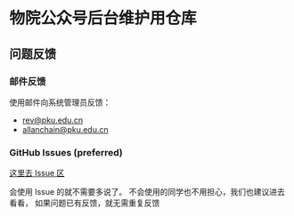 # 物院公众号后台维护用仓库

## 问题反馈
### 邮件反馈
使用邮件向系统管理员反馈：
- [rev@pku.edu.cn](mailto://rev@pku.edu.cn)
- [allanchain@pku.edu.cn](mailto://allanchain@pku.edu.cn)

### GitHub Issues (preferred)
[这里去 Issue 区](https://github.com/pkuphysu/pkuphy/issues)

会使用 Issue 的就不需要多说了。
不会使用的同学也不用担心，我们也建议进去看看，
如果问题已有反馈，就无需重复反馈
